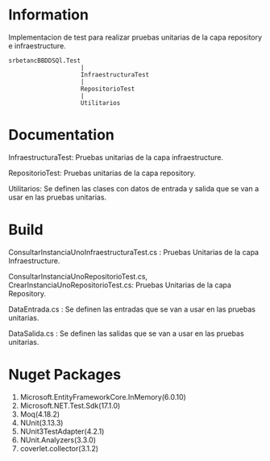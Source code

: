 ﻿# Information
Implementacion de test para realizar pruebas unitarias de la capa repository e infraestructure.

	srbetancBBDDSQl.Test						
						|
						InfraestructuraTest
						|
						RepositorioTest
						|
						Utilitarios
						
													
# Documentation
InfraestructuraTest: Pruebas unitarias de la capa infraestructure.

RepositorioTest: Pruebas unitarias de la capa repository.

Utilitarios: Se definen las clases con datos de entrada y salida que se van a usar en las pruebas unitarias.


# Build 
ConsultarInstanciaUnoInfraestructuraTest.cs : Pruebas Unitarias de la capa Infraestructure. 

ConsultarInstanciaUnoRepositorioTest.cs, CrearInstanciaUnoRepositorioTest.cs: Pruebas Unitarias de la capa Repository. 

DataEntrada.cs : Se definen las entradas que se van a usar en las pruebas unitarias.

DataSalida.cs : Se definen las salidas que se van a usar en las pruebas unitarias.


# Nuget Packages
1.  Microsoft.EntityFrameworkCore.InMemory(6.0.10)
2.  Microsoft.NET.Test.Sdk(17.1.0)
3.  Moq(4.18.2)
4.  NUnit(3.13.3)
5.  NUnit3TestAdapter(4.2.1)
6.  NUnit.Analyzers(3.3.0)
7.  coverlet.collector(3.1.2)